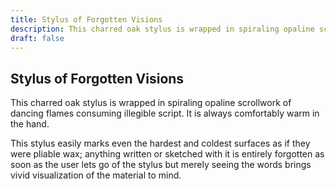 ```yaml
---
title: Stylus of Forgotten Visions
description: This charred oak stylus is wrapped in spiraling opaline scrollwork of dancing flames consuming illegible script. It is always comfortably warm in the hand....
draft: false
---
```


## Stylus of Forgotten Visions

This charred oak stylus is wrapped in spiraling opaline scrollwork of dancing flames consuming illegible script. It is always comfortably warm in the hand.

This stylus easily marks even the hardest and coldest surfaces as if they were pliable wax; anything written or sketched with it is entirely forgotten as soon as the user lets go of the stylus but merely seeing the words brings vivid visualization of the material to mind.

